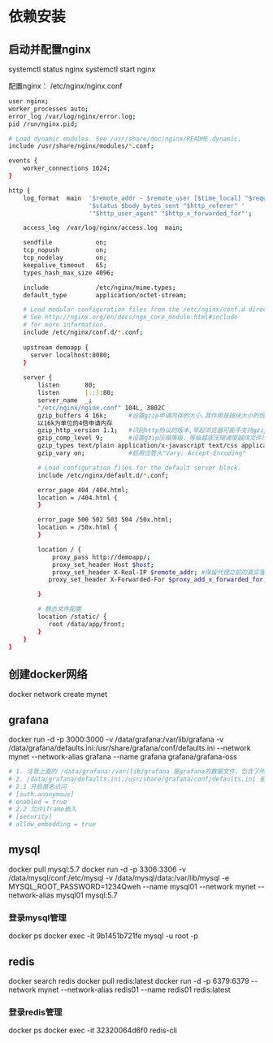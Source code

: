 # 依赖安装

## 启动并配置nginx
systemctl status nginx
systemctl start nginx

配置nginx：
/etc/nginx/nginx.conf

```bash
user nginx;
worker_processes auto;
error_log /var/log/nginx/error.log;
pid /run/nginx.pid;

# Load dynamic modules. See /usr/share/doc/nginx/README.dynamic.
include /usr/share/nginx/modules/*.conf;

events {
    worker_connections 1024;
}

http {
    log_format  main  '$remote_addr - $remote_user [$time_local] "$request" '
                      '$status $body_bytes_sent "$http_referer" '
                      '"$http_user_agent" "$http_x_forwarded_for"';

    access_log  /var/log/nginx/access.log  main;

    sendfile            on;
    tcp_nopush          on;
    tcp_nodelay         on;
    keepalive_timeout   65;
    types_hash_max_size 4096;

    include             /etc/nginx/mime.types;
    default_type        application/octet-stream;

    # Load modular configuration files from the /etc/nginx/conf.d directory.
    # See http://nginx.org/en/docs/ngx_core_module.html#include
    # for more information.
    include /etc/nginx/conf.d/*.conf;
    
    upstream demoapp {
      server localhost:8080;
    }
    
    server {
        listen       80;
        listen       [::]:80;
        server_name  _;
        "/etc/nginx/nginx.conf" 104L, 3802C                                                                                                      14,1         顶端
        gzip_buffers 4 16k;      #设置gzip申请内存的大小,其作用是按块大小的倍数申请内存空间,param2:int(k) 后面单位是k。这里设置以16k为单位,按照原始数据大小
        以16k为单位的4倍申请内存
        gzip_http_version 1.1;   #识别http协议的版本,早起浏览器可能不支持gzip自解压,用户会看到乱码
        gzip_comp_level 9;       #设置gzip压缩等级，等级越底压缩速度越快文件压缩比越小，反之速度越慢文件压缩比越大；等级1-9，最小的压缩最快 但是消耗cpu
        gzip_types text/plain application/x-javascript text/css application/xml text/javascript application/x-httpd-php application/javascript;
        gzip_vary on;            #启用应答头"Vary: Accept-Encoding"

        # Load configuration files for the default server block.
        include /etc/nginx/default.d/*.conf;

        error_page 404 /404.html;
        location = /404.html {
        }

        error_page 500 502 503 504 /50x.html;
        location = /50x.html {
        }

        location / {
            proxy_pass http://demoapp/;
            proxy_set_header Host $host;
            proxy_set_header X-Real-IP $remote_addr; #保留代理之前的真实客户端ip
           proxy_set_header X-Forwarded-For $proxy_add_x_forwarded_for; #记录代理过程

        }

        # 静态文件配置
        location /static/ {
           root /data/app/front;
        }
    }
}
```


## 创建docker网络
docker network create mynet

## grafana
docker run -d -p 3000:3000 -v /data/grafana:/var/lib/grafana -v /data/grafana/defaults.ini:/usr/share/grafana/conf/defaults.ini --network mynet --network-alias grafana --name grafana grafana/grafana-oss
```bash
# 1. 注意上面的 /data/grafana:/var/lib/grafana 是grafana的数据文件，包含了所有的数据和图表配置，用于新起docker时继承之前的图表数据
# 2. /data/grafana/defaults.ini:/usr/share/grafana/conf/defaults.ini 是grafana配置，需要修改的有两点：
# 2.1 开启匿名访问
# [auth.anonymous]
# enabled = true
# 2.2 允许iframe嵌入
# [security]
# allow_embedding = true
```

## mysql
docker pull mysql:5.7
docker run -d -p 3306:3306 -v /data/mysql/conf:/etc/mysql -v /data/mysql/data:/var/lib/mysql -e MYSQL_ROOT_PASSWORD=1234Qweh --name mysql01 --network mynet --network-alias mysql01 mysql:5.7

### 登录mysql管理
docker ps
docker exec -it 9b1451b721fe mysql -u root -p

## redis
docker search redis
docker pull redis:latest
docker run -d -p 6379:6379 --network mynet --network-alias redis01 --name redis01 redis:latest

### 登录redis管理
docker ps
docker exec -it 32320064d6f0 redis-cli



